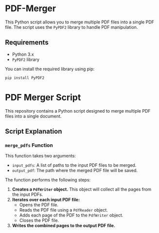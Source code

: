 # PDF-Merger

This Python script allows you to merge multiple PDF files into a single PDF file. The script uses the `PyPDF2` library to handle PDF manipulation.

## Requirements

* Python 3.x
* `PyPDF2` library

You can install the required library using pip:

```bash
pip install PyPDF2
```

# PDF Merger Script

This repository contains a Python script designed to merge multiple PDF files into a single document.

## Script Explanation

### `merge_pdfs` Function

This function takes two arguments:

* `input_pdfs`: A list of paths to the input PDF files to be merged.
* `output_pdf`: The path where the merged PDF file will be saved.

The function performs the following steps:

1.  **Creates a `PdfWriter` object.** This object will collect all the pages from the input PDFs.
2.  **Iterates over each input PDF file:**
    * Opens the PDF file.
    * Reads the PDF file using a `PdfReader` object.
    * Adds each page of the PDF to the `PdfWriter` object.
    * Closes the PDF file.
3.  **Writes the combined pages to the output PDF file.**
